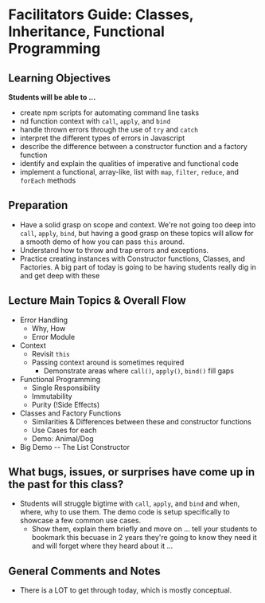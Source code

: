 # Facilitators Guide: Classes, Inheritance, Functional Programming

## Learning Objectives
**Students will be able to ...**

* create npm scripts for automating command line tasks
* nd function context with `call`, `apply`, and `bind`
* handle thrown errors through the use of `try` and `catch`
* interpret the different types of errors in Javascript
* describe the difference between a constructor function and a factory function
* identify and explain the qualities of imperative and functional code
* implement a functional, array-like, list with `map`, `filter`, `reduce`, and `forEach` methods


## Preparation
* Have a solid grasp on scope and context. We're not going too deep into `call`, `apply`, `bind`, but having a good grasp on these topics will allow for a smooth demo of how you can pass `this` around.
* Understand how to throw and trap errors and exceptions.
* Practice creating instances with Constructor functions, Classes, and Factories. A big part of today is going to be having students really dig in and get deep with these

## Lecture Main Topics & Overall Flow
* Error Handling
  * Why, How
  * Error Module
* Context
  * Revisit `this`
  * Passing context around is sometimes required
    * Demonstrate areas where `call()`, `apply()`, `bind()` fill gaps
* Functional Programming
  * Single Responsibility
  * Immutability
  * Purity (!Side Effects)
* Classes and Factory Functions
  * Similarities & Differences between these and constructor functions
  * Use Cases for each
  * Demo: Animal/Dog
* Big Demo -- The List Constructor


## What bugs, issues, or surprises have come up in the past for this class?
* Students will struggle bigtime with `call`, `apply`, and `bind` and when, where, why to use them. The demo code is setup specifically to showcase a few common use cases.
  * Show them, explain them briefly and move on ... tell your students to bookmark this becuase in 2 years they're going to know they need it and will forget where they heard about it ...

## General Comments and Notes
* There is a LOT to get through today, which is mostly conceptual.

